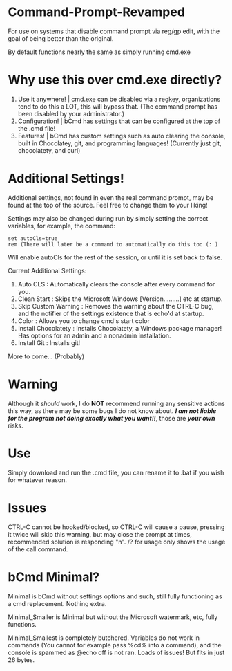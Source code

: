 # Command-Prompt-Revamped
For use on systems that disable command prompt via reg/gp edit, with the goal of being better than the original.

By default functions nearly the same as simply running cmd.exe

# Why use this over cmd.exe directly?
1. Use it anywhere! | cmd.exe can be disabled via a regkey, organizations tend to do this a LOT, this will bypass that. (The command prompt has been disabled by your administrator.)
2. Configuration! | bCmd has settings that can be configured at the top of the .cmd file!
3. Features! | bCmd has custom settings such as auto clearing the console, built in Chocolatey, git, and programming languages! (Currently just git, chocolatety, and curl)

# Additional Settings!
Additional settings, not found in even the real command prompt, may be found at the top of the source. Feel free to change them to your liking!

Settings may also be changed during run by simply setting the correct variables, for example, the command:
```
set autoCls=true
rem (There will later be a command to automatically do this too (: )
```
Will enable autoCls for the rest of the session, or until it is set back to false.

Current Additional Settings:
1. Auto CLS : Automatically clears the console after every command for you.
2. Clean Start : Skips the Microsoft Windows [Version.........] etc at startup.
3. Skip Custom Warning : Removes the warning about the CTRL-C bug, and the notifier of the settings existence that is echo'd at startup.
4. Color : Allows you to change cmd's start color
5. Install Chocolatety : Installs Chocolatety, a Windows package manager! Has options for an admin and a nonadmin installation.
6. Install Git : Installs git!

More to come... (Probably)

# Warning
Although it *should* work, I do **NOT** recommend running any sensitive actions this way, as there may be some bugs I do not know about. ***I am not liable for the program not doing exactly what you want!!***, those are ***your own*** risks.

# Use
Simply download and run the .cmd file, you can rename it to .bat if you wish for whatever reason.

# Issues
CTRL-C cannot be hooked/blocked, so CTRL-C will cause a pause, pressing it twice will skip this warning, but may close the prompt at times, recommended solution is responding "n".
/? for usage only shows the usage of the call command.

# bCmd Minimal?
Minimal is bCmd without settings options and such, still fully functioning as a cmd replacement. Nothing extra.

Minimal_Smaller is Minimal but without the Microsoft watermark, etc, fully functions.

Minimal_Smallest is completely butchered. Variables do not work in commands (You cannot for example pass %cd% into a command), and the console is spammed as @echo off is not ran. Loads of issues! But fits in just 26 bytes.
